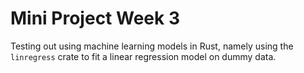 # Mini Project Week 3 

Testing out using machine learning models in Rust, namely using the `linregress` crate to fit a linear regression model on dummy data. 
